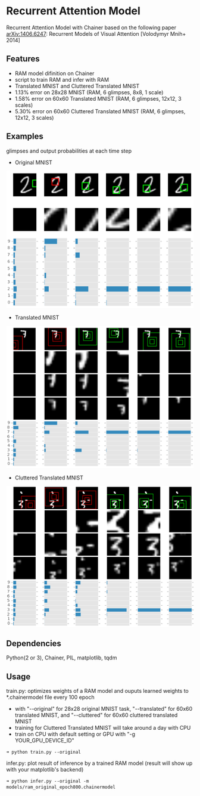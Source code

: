 # Recurrent Attention Model

Recurrent Attention Model with Chainer based on the following paper  
[arXiv:1406.6247](http://arxiv.org/abs/1406.6247): Recurrent Models of Visual Attention [Volodymyr Mnih+ 2014]  

## Features  

* RAM model difinition on Chainer  
* script to train RAM and infer with RAM 
* Translated MNIST and Cluttered Translated MNIST  
* 1.13% error on 28x28 MNIST (RAM, 6 glimpses, 8x8, 1 scale)  
* 1.58% error on 60x60 Translated MNIST (RAM, 6 glimpses, 12x12, 3 scales)  
* 5.30% error on 60x60 Cluttered Translated MNIST (RAM, 6 glimpses, 12x12, 3 scales)  

## Examples  

glimpses and output probabilities at each time step  

* Original MNIST  

![example on original MNIST](figures/ram_original.png)  

* Translated MNIST  

![example on translated MNIST](figures/ram_translated.png)  

* Cluttered Translated MNIST  

![example on cluttered translated MNIST](figures/ram_cluttered.png)  


## Dependencies  
Python(2 or 3), Chainer, PIL, matplotlib, tqdm  

## Usage  
train.py: optimizes weights of a RAM model and ouputs learned weights to \*.chainermodel file every 100 epoch

* with "--original" for 28x28 original MNIST task, "--translated" for 60x60 translated MNIST, and "--cluttered" for 60x60 cluttered translated MNIST  
* training for Cluttered Translated MNIST will take around a day with CPU
* train on CPU with default setting or GPU with "-g YOUR_GPU_DEVICE_ID"

```shellsession
➜ python train.py --original  
```

infer.py: plot result of inference by a trained RAM model (result will show up with your matplotlib's backend)  

```shellsession
➜ python infer.py --original -m models/ram_original_epoch800.chainermodel  
```
